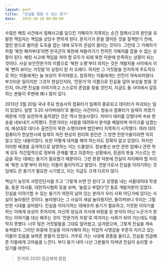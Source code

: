 ```yaml
---
layout: post
title:  "진실을 말할 수 있는 용기"
date:   2016-10-10 00:00:00
---
```


수많은 해킹 사건에서 침해사고를 일으킨 가해자가 지목되는 순간 침해사고의 원인을 유발한 책임자는 책임을 상당수 면하게 된다. 문지기가 문을 열어둔 것을 질책받기 전에, 열린 문으로 들어온 도둑을 잡는 데에 모두의 관심이 쏠리는 것이다. 그런데 그 가해자가 하필 ‘북한 해커부대'라면 한국군이 북한에 쳐들어가기 전까진 가해자를 잡을 수 없는 상황이 된다. 해킹 사고에 책임을 져야 할 모두가 되레 북한 덕분에 만족하는 상황이 되는 것이다. 사실 보안전문가의 이름으로 ‘북한 소행'부터 외치는 것은 개발자들 사이에서 이제 ‘뻔히 보이는 거짓말'의 상징이 된 지 오래다. 하지만 그 거짓말을 진지하게 주도적으로 하는 이들에게는 늘 보상이 주어져왔고, 침묵하는 이들에게는 안전이 약속되어왔다. 부끄러운 일이지만 그것이 현실인지라, ‘전문가'의 이름으로 진실을 덮어 보상을 받을 것인지, 아니면 진실을 이야기하고 스스로의 존엄을 찾을 것인지, 지금도 둘 사이에서 갈등하는 분들이 주변에 꽤나 많이 있다.

2013년 3월 20일 국내 주요 방송사의 컴퓨터가 일제히 종료되고 데이터가 파괴되는 일이 있었다. 일명 ‘3·20 사이버테러’로 불리는 사건이다. 방송사 컴퓨터가 일제히 꺼졌기 때문에 가장 요란하게 움직였던 것은 역시 방송사였다. 저마다 테러를 당했다며 속보 방송을 내보내기 시작했다. 전문가라는 사람을 데려와서 분석을 해달라며 마이크를 넘겼는데, 예상대로 대다수 출연진이 북한 소행이라며 범인부터 지목하기 시작했다. 여러 대의 컴퓨터가 한날한시에 일제히 꺼진 현상의 원리와 원인은 그 방면 전문가들이라면 익히 알고 있는 내용이었다. 또한 어떻게 대처를 해야 하는지도 정확히 알고 있었다. 하지만 이러한 배경을 공개적으로 설명하는 이는 드물었다. 정보통신 보안 관련 업체나 관련 학계 모두 직간접적으로 정부와 관계를 맺고 의존하는 상황에서, 정권의 뜻을 거스르는 언급을 하는 데에는 용기가 필요했기 때문이다. 그런 환경 덕분에 진실이 자리해야 할 자리에 ‘북한 소행'부터 외치는 이들이 들이닥치고 말았다. 전문가로서 진실을 이야기하는 것임에도 큰 용기가 필요한 시기였고, 이는 지금도 크게 다르지 않다.

백남기 농민의 사망진단서를 두고 ‘그렇게 쓰면 안 된다'고 성명을 내는 서울대의대 학생들, 동문 의사들, 대한의사협회 등을 보며, ‘놀랍고 부럽다'던 동료 개발자분이 있었다. 진실을 이야기할 수 있는 용기가 여전히 남아 있는 분야가 우리 사회 어딘가에 있다는 사실이 놀라웠던 것이다. 놀라웠다는 그 사실이 새삼 놀라웠지만, 돌이켜보니 우리는 그럴 만한 시대를 살아왔다. 진실을 이야기하는 데에조차 용기가 필요하고, 거짓된 이야기를 하는 이에게 보상이 주어지며, 자신의 양심과 지식에 바탕을 둔 분석이 아닌 누군가가 원하는 이야기를 대신 해주는 것이 ‘전문가의 자질'로 여겨지는 사회가 되어 가는데도 이를 막지 못했다. 너무 많은 거짓말들을 그대로 덮어왔고, 넘겨왔으며, 그렇게 진실을 계속 놓쳐왔다. 그러던 와중에 진실을 이야기해야 하는 직업적 사명감을 꾸준히 지키고 있는 이들이 있음을 보여준 분들이 있었다. 거꾸로 가는 시대에 경종을 울리고, 진실을 언급해준 이들에게 고마움을 느낀다. 부디 용기 내어 나선 그분들이 지켜낸 진실이 승리할 수 있기를 바란다.


> 한겨레 2030 잠금해제 칼럼

